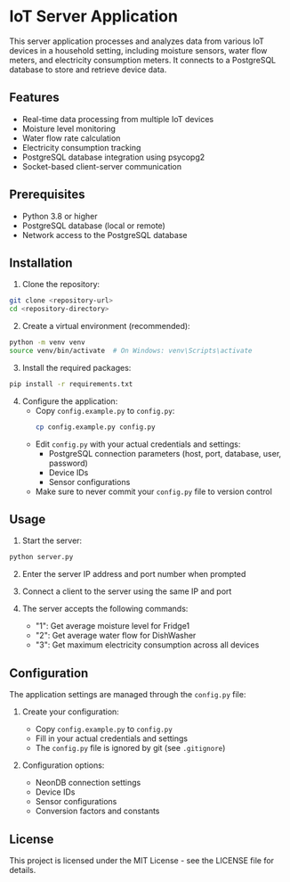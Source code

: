 # IoT Server Application

This server application processes and analyzes data from various IoT devices in a household setting, including moisture sensors, water flow meters, and electricity consumption meters. It connects to a PostgreSQL database to store and retrieve device data.

## Features

- Real-time data processing from multiple IoT devices
- Moisture level monitoring
- Water flow rate calculation
- Electricity consumption tracking
- PostgreSQL database integration using psycopg2
- Socket-based client-server communication

## Prerequisites

- Python 3.8 or higher
- PostgreSQL database (local or remote)
- Network access to the PostgreSQL database

## Installation

1. Clone the repository:
```bash
git clone <repository-url>
cd <repository-directory>
```

2. Create a virtual environment (recommended):
```bash
python -m venv venv
source venv/bin/activate  # On Windows: venv\Scripts\activate
```

3. Install the required packages:
```bash
pip install -r requirements.txt
```

4. Configure the application:
   - Copy `config.example.py` to `config.py`:
     ```bash
     cp config.example.py config.py
     ```
   - Edit `config.py` with your actual credentials and settings:
     - PostgreSQL connection parameters (host, port, database, user, password)
     - Device IDs
     - Sensor configurations
   - Make sure to never commit your `config.py` file to version control

## Usage

1. Start the server:
```bash
python server.py
```

2. Enter the server IP address and port number when prompted

3. Connect a client to the server using the same IP and port

4. The server accepts the following commands:
   - "1": Get average moisture level for Fridge1
   - "2": Get average water flow for DishWasher
   - "3": Get maximum electricity consumption across all devices

## Configuration

The application settings are managed through the `config.py` file:

1. Create your configuration:
   - Copy `config.example.py` to `config.py`
   - Fill in your actual credentials and settings
   - The `config.py` file is ignored by git (see `.gitignore`)

2. Configuration options:
   - NeonDB connection settings
   - Device IDs
   - Sensor configurations
   - Conversion factors and constants

## License

This project is licensed under the MIT License - see the LICENSE file for details.
